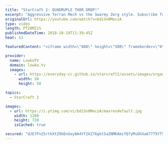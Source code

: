 ```yaml
---
title: "StarCraft 2: QUADRUPLE THOR DROP!"
excerpt: "Aggressive Terran Mech vs the Swarmy Zerg style. Subscribe for more videos: http://lowko.tv/youtube Drone rush vs Drone rush: https://goo.gl/GsDVVk  Gumiho has his own way of playing Terran mech. In this video I cast a game between him and Reynor that was recently played as part of the BTSL Cross Finals."
originalUrl: https://youtube.com/watch?v=bdiSn0MeczA
type: video
length: PT20M21S
publishedDateTime: 2018-10-19T11:39:45Z
heat: 51

featuredContent: "<iframe width=\"800\" height=\"500\" frameborder=\"0\" src=\"https://www.youtube.com/embed/bdiSn0MeczA\" allow=\"accelerometer; autoplay; encrypted-media; gyroscope; picture-in-picture\" allowfullscreen></iframe>"

provider:
  name: LowkoTV
  domain: lowko.tv
  images:
    - url: https://everyday-cc.github.io/starcraft2/assets/images/organizations/lowko.tv-50x50.jpg
      width: 50
      height: 50

topics:
  - StarCraft 2

images:
  - url: https://i.ytimg.com/vi/bdiSn0MeczA/maxresdefault.jpg
    width: 1280
    height: 720
    isCached: true

secured: "dJE7Fn25rtkXtZ9bEnUoy8A4Yf2kZ76gktSaZNMKAmifQ7yMsDhXa67775YT5A02ckqXAgJA6LuiRtS2HIjnvuTPwHZeJXgaboUfXsUKNjqSE+AX3HfmSYErZBn6QU4T5lpA2v4FHKbvY0GSBoWOATJmwjCFQSXPaUBEooQFCaw7XJf2h3AihINpCLzt1WpDvM8Kke/KYm4gWDueEJP+G1o7sTai862MMJCr0XzSG277e23nfPNok59L8UnFRlyEUG6VSQHJNvp8lD8luNuCfTy5N1v4Wd9alBP1YjiHJgybZGCuQiGludv4tWbakz2LNLhpADGxzwebIzihImCt+94uKiw0hnrBOYFevE3+sTyTZNYb/PkoPCZfjShdOsNQb+R/cw+nJqPf69xiaxRZCN9K2f5aXfpRGeO/1JxuEVHpSliZXVynuf16kcHi9vOz;wF6AUgLbPbiVvHnz0F83MQ=="
---
```


